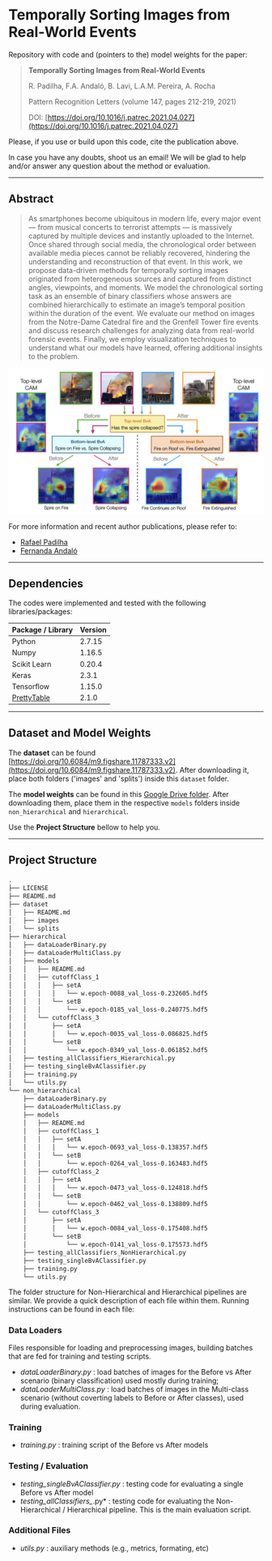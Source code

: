 # Temporally Sorting Images from Real-World Events
Repository with code and (pointers to the) model weights for the paper: 


>**Temporally Sorting Images from Real-World Events** 
>
>R. Padilha, F.A. Andaló, B. Lavi, L.A.M. Pereira, A. Rocha 
>
>Pattern Recognition Letters (volume 147, pages 212-219, 2021)
>
>DOI: [https://doi.org/10.1016/j.patrec.2021.04.027](https://doi.org/10.1016/j.patrec.2021.04.027)

Please, if you use or build upon this code, cite the publication above. 

In case you have any doubts, shoot us an email! We will be glad to help and/or answer any question about the method or evaluation. 

---------

## Abstract
> As smartphones become ubiquitous in modern life, every major event — from musical concerts to terrorist attempts — is massively captured by multiple devices and instantly uploaded to the Internet. Once shared through social media, the chronological order between available media pieces cannot be reliably recovered, hindering the understanding and reconstruction of that event. In this work, we propose data-driven methods for temporally sorting images originated from heterogeneous sources and captured from distinct angles, viewpoints, and moments. We model the chronological sorting task as an ensemble of binary classifiers whose answers are combined hierarchically to estimate an image’s temporal position within the duration of the event. We evaluate our method on images from the Notre-Dame Catedral fire and the Grenfell Tower fire events and discuss research challenges for analyzing data from real-world forensic events. Finally, we employ visualization techniques to understand what our models have learned, offering additional insights to the problem.


![alt text](https://github.com/rafaspadilha/temporal-sorting-event/blob/main/featured.png)



For more information and recent author publications, please refer to:
- [Rafael Padilha](https://rafaspadilha.github.io)
- [Fernanda Andaló](http://fernanda.andalo.net.br)


---------

## Dependencies

The codes were implemented and tested with the following libraries/packages:

| Package / Library        | Version           | 
| ------------- |-------------| 
| Python | 2.7.15 | 
| Numpy | 1.16.5 | 
| Scikit Learn | 0.20.4 | 
| Keras | 2.3.1 | 
| Tensorflow | 1.15.0 | 
| [PrettyTable](https://pypi.org/project/prettytable/) | 2.1.0 | 



---------

## Dataset and Model Weights

The **dataset** can be found [https://doi.org/10.6084/m9.figshare.11787333.v2](https://doi.org/10.6084/m9.figshare.11787333.v2). After downloading it, place both folders ('images' and 'splits') inside this `dataset` folder. 

The **model weights** can be found in this [Google Drive folder](https://drive.google.com/drive/folders/1bjwPE7j0KHRkJlKKUBY4Jx4gFP42-lds?usp=sharing ). After downloading them, place them in the respective `models` folders inside `non_hierarchical` and `hierarchical`. 

Use the **Project Structure** bellow to help you. 

---------

## Project Structure

```
.
├── LICENSE
├── README.md
├── dataset
│   ├── README.md
│   ├── images
│   └── splits
├── hierarchical
│   ├── dataLoaderBinary.py
│   ├── dataLoaderMultiClass.py
│   ├── models
│   │   ├── README.md
│   │   ├── cutoffClass_1
│   │   │   ├── setA
│   │   │   │   └── w.epoch-0088_val_loss-0.232605.hdf5
│   │   │   └── setB
│   │   │       └── w.epoch-0185_val_loss-0.240775.hdf5
│   │   └── cutoffClass_3
│   │       ├── setA
│   │       │   └── w.epoch-0035_val_loss-0.086825.hdf5
│   │       └── setB
│   │           └── w.epoch-0349_val_loss-0.061852.hdf5
│   ├── testing_allClassifiers_Hierarchical.py
│   ├── testing_singleBvAClassifier.py
│   ├── training.py
│   └── utils.py
└── non_hierarchical
    ├── dataLoaderBinary.py
    ├── dataLoaderMultiClass.py
    ├── models
    │   ├── README.md
    │   ├── cutoffClass_1
    │   │   ├── setA
    │   │   │   └── w.epoch-0693_val_loss-0.138357.hdf5
    │   │   └── setB
    │   │       └── w.epoch-0264_val_loss-0.163483.hdf5
    │   ├── cutoffClass_2
    │   │   ├── setA
    │   │   │   └── w.epoch-0473_val_loss-0.124818.hdf5
    │   │   └── setB
    │   │       └── w.epoch-0462_val_loss-0.138809.hdf5
    │   └── cutoffClass_3
    │       ├── setA
    │       │   └── w.epoch-0084_val_loss-0.175408.hdf5
    │       └── setB
    │           └── w.epoch-0141_val_loss-0.175573.hdf5
    ├── testing_allClassifiers_NonHierarchical.py
    ├── testing_singleBvAClassifier.py
    ├── training.py
    └── utils.py
```

The folder structure for Non-Hierarchical and Hierarchical pipelines are similar. We provide a quick description of each file within them. Running instructions can be found in each file:

### Data Loaders
Files responsible for loading and preprocessing images, building batches that are fed for training and testing scripts.
- *dataLoaderBinary.py* : load batches of images for the Before vs After scenario (binary classification) used mostly during training;
- *dataLoaderMultiClass.py* : load batches of images in the Multi-class scenario (without coverting labels to Before or After classes), used during evaluation.

### Training
- *training.py* : training script of the Before vs After models

### Testing / Evaluation
- *testing_singleBvAClassifier.py* : testing code for evaluating a single Before vs After model
- *testing_allClassifiers_*.py* : testing code for evaluating the Non-Hierarchical / Hierarchical pipeline. This is the main evaluation script. 

### Additional Files
- *utils.py* : auxiliary methods (e.g., metrics, formating, etc)


